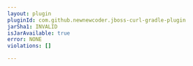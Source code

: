 ```yaml
---
layout: plugin
pluginId: com.github.newnewcoder.jboss-curl-gradle-plugin
jarSha1: INVALID
isJarAvailable: true
error: NONE
violations: []

---
```

